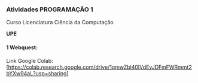 ### Atividades PROGRAMAÇÃO 1
Curso Licenciatura Ciência da Computação 

**UPE**
#### 1 Webquest: 
Link Google Colab:[https://colab.research.google.com/drive/1qmwZbl40IVdEyJDFmFWRmmt2bYXw94aL?usp=sharing]
